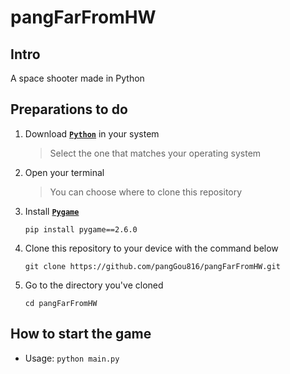 # pangFarFromHW

## Intro
A space shooter made in Python

## Preparations to do
1. Download [**`Python`**](https://www.python.org/downloads/ 'Download Python') in your system
   > Select the one that matches your operating system
2. Open your terminal
   > You can choose where to clone this repository
5. Install [**`Pygame`**](https://www.pygame.org/news 'The introduction to pygame')
   ```
   pip install pygame==2.6.0
   ```
3. Clone this repository to your device with the command below
   ```
   git clone https://github.com/pangGou816/pangFarFromHW.git
   ```
4. Go to the directory you've cloned
   ```
   cd pangFarFromHW
   ```

## How to start the game
 - Usage: `python main.py`